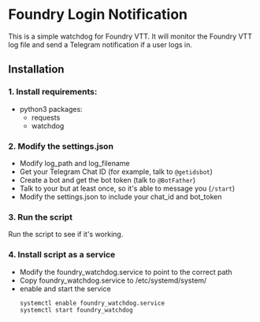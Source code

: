 # Foundry Login Notification

This is a simple watchdog for Foundry VTT. It will monitor the Foundry VTT log file and send a Telegram notification if a user logs in.

## Installation
### 1. Install requirements:
  * python3 packages:
    * requests
    * watchdog

 ### 2. Modify the settings.json
* Modify log_path and log_filename
* Get your Telegram Chat ID (for example, talk to `@getidsbot`)
* Create a bot and get the bot token (talk to `@BotFather`)
* Talk to your but at least once, so it's able to message you (`/start`)
* Modify the settings.json to include your chat_id and bot_token

### 3. Run the script
Run the script to see if it's working.

### 4. Install script as a service
* Modify the foundry_watchdog.service to point to the correct path
* Copy foundry_watchdog.service to /etc/systemd/system/
* enable and start the service
  ```
  systemctl enable foundry_watchdog.service
  systemctl start foundry_watchdog
  ```

